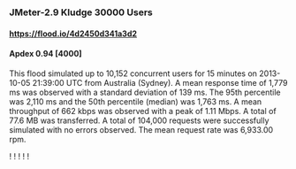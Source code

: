 
### JMeter-2.9 Kludge 30000 Users
#### https://flood.io/4d2450d341a3d2
#### Apdex 0.94 [4000]
This flood simulated up to 10,152 concurrent users for 15 minutes on  2013-10-05 21:39:00 UTC from Australia (Sydney). A mean response time of 1,779 ms was observed with a standard deviation of 139 ms. The 95th percentile was 2,110 ms and the 50th percentile (median) was 1,763 ms. A mean throughput of 662 kbps was observed with a peak of 1.11 Mbps. A total of 77.6 MB was transferred. A total of 104,000 requests were successfully simulated with no errors observed. The mean request rate was 6,933.00 rpm. 

\![](./gc/4d2450d341a3d2/tenured_size.jpg)
\![](./gc/4d2450d341a3d2/collection_pause_time.jpg)
\![](./gc/4d2450d341a3d2/cpu_real.jpg)
\![](./gc/4d2450d341a3d2/promoted_size.jpg)
\![](./gc/4d2450d341a3d2/young_size.jpg)

